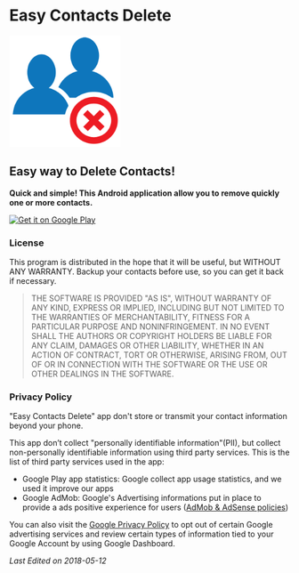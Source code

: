 # Easy Contacts Delete

<img src="./assets/img/android_ecd_logo.png" alt="ECD Logo" style="width: 200px;"/>
<!--![alt text](/assets/img/ecd_logo.png "ECD Logo")-->

## Easy way to Delete Contacts!


**Quick and simple! This Android application allow you to remove quickly one or more contacts.**

<!-- Press menu for select all option. -->

<a href='https://play.google.com/store/apps/details?id=com.previtali.ecd&pcampaignid=MKT-Other-global-all-co-prtnr-py-PartBadge-Mar2515-1'><img alt='Get it on Google Play' src='https://play.google.com/intl/en_us/badges/images/generic/en_badge_web_generic.png' style="width: 200px;"/></a>

### License

This program is distributed in the hope that it will be useful, but WITHOUT ANY WARRANTY.
Backup your contacts before use, so you can get it back if necessary.

> THE SOFTWARE IS PROVIDED "AS IS", WITHOUT WARRANTY OF ANY KIND, EXPRESS OR
> IMPLIED, INCLUDING BUT NOT LIMITED TO THE WARRANTIES OF MERCHANTABILITY,
> FITNESS FOR A PARTICULAR PURPOSE AND NONINFRINGEMENT. IN NO EVENT SHALL THE
> AUTHORS OR COPYRIGHT HOLDERS BE LIABLE FOR ANY CLAIM, DAMAGES OR OTHER
> LIABILITY, WHETHER IN AN ACTION OF CONTRACT, TORT OR OTHERWISE, ARISING FROM,
> OUT OF OR IN CONNECTION WITH THE SOFTWARE OR THE USE OR OTHER DEALINGS IN THE SOFTWARE.

### Privacy Policy

"Easy Contacts Delete" app don't store or transmit your contact information beyond your phone.

This app don’t collect "personally identifiable information"(PII), but collect non-personally identifiable information using third party services. This is the list of third party services used in the app:
- Google Play app statistics: Google collect app usage statistics, and we used it improve our apps
- Google AdMob: Google's Advertising informations put in place to provide a ads positive experience for users ([AdMob & AdSense policies](https://support.google.com/admob/answer/6128543?hl=en))

You can also visit the [Google Privacy Policy](https://policies.google.com/privacy?hl=en) to opt out of certain Google advertising services and review certain types of information tied to your Google Account by using Google Dashboard.


*Last Edited on 2018-05-12*